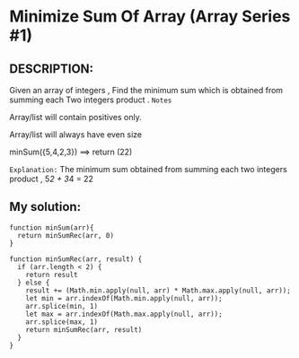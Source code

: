 # Minimize Sum Of Array (Array Series #1)
## DESCRIPTION:
Given an array of integers , Find the minimum sum which is obtained from summing each Two integers product .
`Notes`

Array/list will contain positives only.

Array/list will always have even size

minSum({5,4,2,3}) ==> return (22) 

`Explanation:`
The minimum sum obtained from summing each two integers product ,  5*2 + 3*4 = 22
## My solution:
```
function minSum(arr){
  return minSumRec(arr, 0)
}

function minSumRec(arr, result) {
  if (arr.length < 2) {
    return result
  } else {
    result += (Math.min.apply(null, arr) * Math.max.apply(null, arr));
    let min = arr.indexOf(Math.min.apply(null, arr));
    arr.splice(min, 1)
    let max = arr.indexOf(Math.max.apply(null, arr));
    arr.splice(max, 1)
    return minSumRec(arr, result)
  }
}
```
